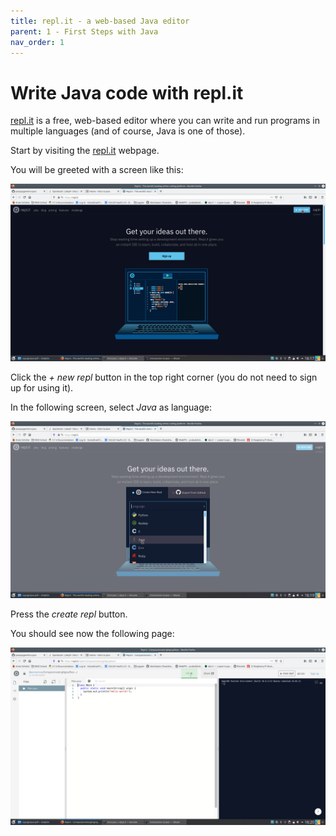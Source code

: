 ```yaml
---
title: repl.it - a web-based Java editor
parent: 1 - First Steps with Java
nav_order: 1
---
```


# Write Java code with repl.it
[repl.it](https://repl.it/) is a free, web-based editor where you can write and run programs in multiple languages (and of course, Java is one of those).

Start by visiting the [repl.it](https://repl.it/) webpage.

You will be greeted with a screen like this:

![repl.it start page](replit1.png)

Click the *+ new repl* button in the top right corner (you do not need to sign up for using it).

In the following screen, select *Java* as language:

![repl.it select language page](replit2.png)

Press the *create repl* button.

You should see now the following page:

![repl.it editing page](replit3.png)
